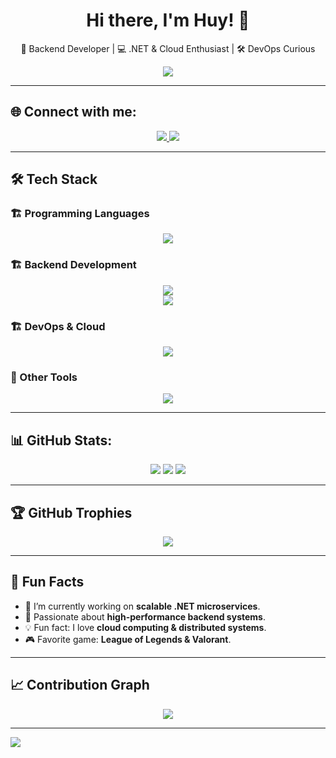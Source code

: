 <h1 align="center">
  Hi there, I'm Huy! 👋
</h1>

<p align="center">
  🚀 Backend Developer | 💻 .NET & Cloud Enthusiast | 🛠️ DevOps Curious
</p>

<p align="center">
  <img src="https://readme-typing-svg.herokuapp.com?font=Fira+Code&pause=1000&color=F75C7E&center=true&width=435&lines=.NET+%7C+C%23+%7C+Cloud+%7C+DevOps;Passionate+about+Backend+Development;Building+Scalable+Microservices!;Always+Learning+New+Tech!">
</p>

---

## 🌐 Connect with me:
<p align="center">
  <a href="https://www.facebook.com/profile.php?id=100092395280897">
    <img src="https://img.shields.io/badge/Facebook-1877F2?style=for-the-badge&logo=facebook&logoColor=white">
  </a>
  <a href="[https://huy69185.github.io](https://github.com/huy69185)">
    <img src="https://img.shields.io/badge/Portfolio-000000?style=for-the-badge&logo=react&logoColor=white">
  </a>
</p>

---

## 🛠 Tech Stack

### 🏗 Programming Languages
<p align="center">
  <img src="https://skillicons.dev/icons?i=cs,cpp,java,ts,js" />
</p>

### 🏗 Backend Development
<p align="center">
 <img src="https://skillicons.dev/icons?i=dotnet,azure,postgres,mysql,redis,rabbitmq,docker" />
  <br>
  <img src="https://img.shields.io/badge/SQL%20Server-CC2927?style=for-the-badge&logo=microsoft%20sql%20server&logoColor=white" />
</p>

### 🏗 DevOps & Cloud
<p align="center">
  <img src="https://skillicons.dev/icons?i=docker,kubernetes,azure,linux,nginx" />
</p>

### 📜 Other Tools
<p align="center">
  <img src="https://skillicons.dev/icons?i=git,github,postman,vscode,visualstudio" />
</p>

---

## 📊 GitHub Stats:
<p align="center">
  <img src="https://github-readme-stats.vercel.app/api?username=huy69185&theme=dark&hide_border=false&include_all_commits=false&count_private=false">
  <img src="https://github-readme-streak-stats.herokuapp.com/?user=huy69185&theme=dark&hide_border=false">
  <img src="https://github-readme-stats.vercel.app/api/top-langs/?username=huy69185&theme=dark&hide_border=false&include_all_commits=false&count_private=false&layout=compact">
</p>

---

## 🏆 GitHub Trophies
<p align="center">
  <img src="https://github-profile-trophy.vercel.app/?username=huy69185&theme=radical&no-frame=false&no-bg=false&margin-w=10">
</p>

---

## 🎯 Fun Facts
- 🔭 I’m currently working on **scalable .NET microservices**.
- 🎯 Passionate about **high-performance backend systems**.
- 💡 Fun fact: I love **cloud computing & distributed systems**.
- 🎮 Favorite game: **League of Legends & Valorant**.

---

## 📈 Contribution Graph
<p align="center">
  <img src="https://github-readme-activity-graph.vercel.app/graph?username=huy69185&theme=react-dark&hide_border=true">
</p>

---

[![](https://visitcount.itsvg.in/api?id=huy69185&icon=0&color=0)](https://visitcount.itsvg.in)

<!-- Proudly created with GPRM ( https://gprm.itsvg.in ) -->
